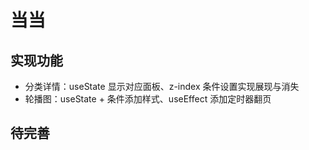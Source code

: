 # 当当

## 实现功能
+ 分类详情：useState 显示对应面板、z-index 条件设置实现展现与消失
+ 轮播图：useState + 条件添加样式、useEffect 添加定时器翻页

## 待完善